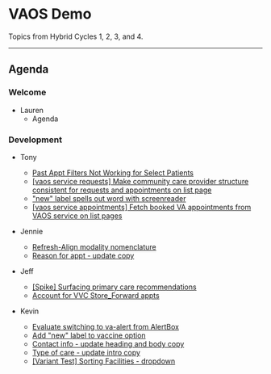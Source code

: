 # VAOS Demo

Topics from Hybrid Cycles 1, 2, 3, and 4.

---
## Agenda

### Welcome

- Lauren 
  - Agenda

### Development

- Tony
  - [Past Appt Filters Not Working for Select Patients](https://github.com/department-of-veterans-affairs/va.gov-team/issues/26435)
  - [[vaos service requests] Make community care provider structure consistent for requests and appointments on list page](https://github.com/department-of-veterans-affairs/va.gov-team/issues/24931)
  - ["new" label spells out word with screenreader](https://github.com/department-of-veterans-affairs/va.gov-team/issues/26494)
  - [[vaos service appointments] Fetch booked VA appointments from VAOS service on list pages](https://github.com/department-of-veterans-affairs/va.gov-team/issues/26408)

- Jennie
  - [Refresh-Align modality nomenclature](https://github.com/department-of-veterans-affairs/va.gov-team/issues/25835)
  - [Reason for appt - update copy](https://github.com/department-of-veterans-affairs/va.gov-team/issues/26386)

- Jeff
  - [[Spike] Surfacing primary care recommendations](https://github.com/department-of-veterans-affairs/va.gov-team/issues/26442)
  - [Account for VVC Store_Forward appts](https://github.com/department-of-veterans-affairs/va.gov-team/issues/15294)

- Kevin
  - [Evaluate switching to va-alert from AlertBox](https://github.com/department-of-veterans-affairs/va.gov-team/issues/25890)
  - [Add "new" label to vaccine option](https://github.com/department-of-veterans-affairs/va.gov-team/issues/25383)
  - [Contact info - update heading and body copy](https://github.com/department-of-veterans-affairs/va.gov-team/issues/26454)
  - [Type of care - update intro copy](https://github.com/department-of-veterans-affairs/va.gov-team/issues/26375)
  - [[Variant Test] Sorting Facilities - dropdown](https://github.com/department-of-veterans-affairs/va.gov-team/issues/24280)
